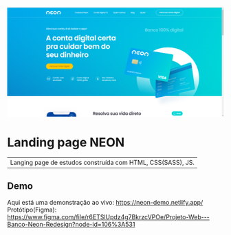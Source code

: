 ![](https://github.com/LucasBortolazzo/lp-neon/blob/master/print.png)
# Landing page NEON
<table>
<tr>
<td>
  Langing page de estudos construída com HTML, CSS(SASS), JS.
</td>
</tr>
</table>


## Demo
Aqui está uma demonstração ao vivo:  https://neon-demo.netlify.app/
Protótipo(Figma): https://www.figma.com/file/r6ETSlUpdz4g7BkrzcVPOe/Projeto-Web---Banco-Neon-Redesign?node-id=106%3A531
